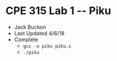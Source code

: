 # CPE 315 Lab 1 -- Piku


* Jack Buckon
* Last Updated 4/6/18
* Complete
  * `gcc -o piku piku.s`
  * `./piku`
